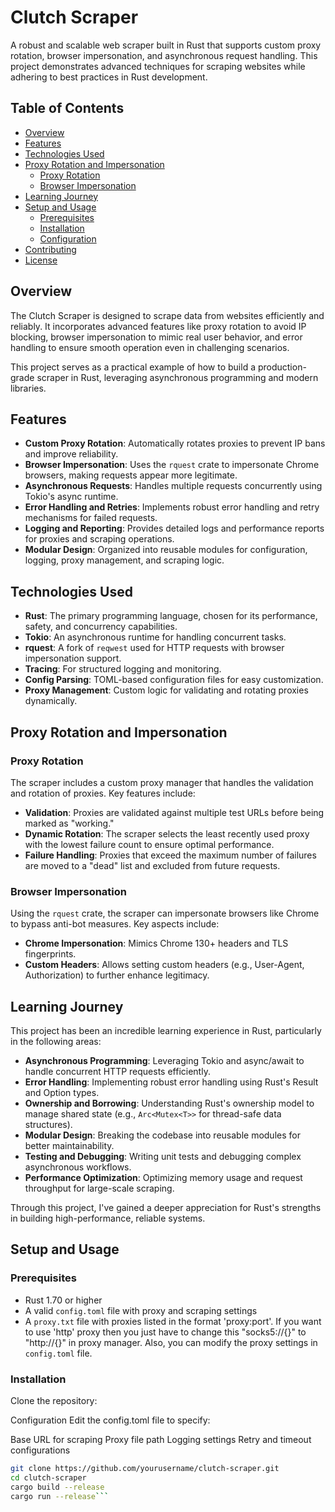 # Clutch Scraper

A robust and scalable web scraper built in Rust that supports custom proxy rotation, browser impersonation, and asynchronous request handling. This project demonstrates advanced techniques for scraping websites while adhering to best practices in Rust development.

## Table of Contents

- [Overview](#overview)
- [Features](#features)
- [Technologies Used](#technologies-used)
- [Proxy Rotation and Impersonation](#proxy-rotation-and-impersonation)
  - [Proxy Rotation](#proxy-rotation)
  - [Browser Impersonation](#browser-impersonation)
- [Learning Journey](#learning-journey)
- [Setup and Usage](#setup-and-usage)
  - [Prerequisites](#prerequisites)
  - [Installation](#installation)
  - [Configuration](#configuration)
- [Contributing](#contributing)
- [License](#license)

## Overview

The Clutch Scraper is designed to scrape data from websites efficiently and reliably. It incorporates advanced features like proxy rotation to avoid IP blocking, browser impersonation to mimic real user behavior, and error handling to ensure smooth operation even in challenging scenarios.

This project serves as a practical example of how to build a production-grade scraper in Rust, leveraging asynchronous programming and modern libraries.

## Features

- **Custom Proxy Rotation**: Automatically rotates proxies to prevent IP bans and improve reliability.
- **Browser Impersonation**: Uses the `rquest` crate to impersonate Chrome browsers, making requests appear more legitimate.
- **Asynchronous Requests**: Handles multiple requests concurrently using Tokio's async runtime.
- **Error Handling and Retries**: Implements robust error handling and retry mechanisms for failed requests.
- **Logging and Reporting**: Provides detailed logs and performance reports for proxies and scraping operations.
- **Modular Design**: Organized into reusable modules for configuration, logging, proxy management, and scraping logic.

## Technologies Used

- **Rust**: The primary programming language, chosen for its performance, safety, and concurrency capabilities.
- **Tokio**: An asynchronous runtime for handling concurrent tasks.
- **rquest**: A fork of `reqwest` used for HTTP requests with browser impersonation support.
- **Tracing**: For structured logging and monitoring.
- **Config Parsing**: TOML-based configuration files for easy customization.
- **Proxy Management**: Custom logic for validating and rotating proxies dynamically.

## Proxy Rotation and Impersonation

### Proxy Rotation

The scraper includes a custom proxy manager that handles the validation and rotation of proxies. Key features include:

- **Validation**: Proxies are validated against multiple test URLs before being marked as "working."
- **Dynamic Rotation**: The scraper selects the least recently used proxy with the lowest failure count to ensure optimal performance.
- **Failure Handling**: Proxies that exceed the maximum number of failures are moved to a "dead" list and excluded from future requests.

### Browser Impersonation

Using the `rquest` crate, the scraper can impersonate browsers like Chrome to bypass anti-bot measures. Key aspects include:

- **Chrome Impersonation**: Mimics Chrome 130+ headers and TLS fingerprints.
- **Custom Headers**: Allows setting custom headers (e.g., User-Agent, Authorization) to further enhance legitimacy.

## Learning Journey

This project has been an incredible learning experience in Rust, particularly in the following areas:

- **Asynchronous Programming**: Leveraging Tokio and async/await to handle concurrent HTTP requests efficiently.
- **Error Handling**: Implementing robust error handling using Rust's Result and Option types.
- **Ownership and Borrowing**: Understanding Rust's ownership model to manage shared state (e.g., `Arc<Mutex<T>>` for thread-safe data structures).
- **Modular Design**: Breaking the codebase into reusable modules for better maintainability.
- **Testing and Debugging**: Writing unit tests and debugging complex asynchronous workflows.
- **Performance Optimization**: Optimizing memory usage and request throughput for large-scale scraping.

Through this project, I've gained a deeper appreciation for Rust's strengths in building high-performance, reliable systems.

## Setup and Usage

### Prerequisites

- Rust 1.70 or higher
- A valid `config.toml` file with proxy and scraping settings
- A `proxy.txt` file with proxies listed in the format 'proxy:port'.
  If you want to use 'http' proxy then you just have to change this "socks5://{}" to "http://{}" in proxy manager.
  Also, you can modify the proxy settings in `config.toml` file.

### Installation

Clone the repository:

Configuration
Edit the config.toml file to specify:

Base URL for scraping
Proxy file path
Logging settings
Retry and timeout configurations

```bash
git clone https://github.com/yourusername/clutch-scraper.git
cd clutch-scraper
cargo build --release
cargo run --release```
